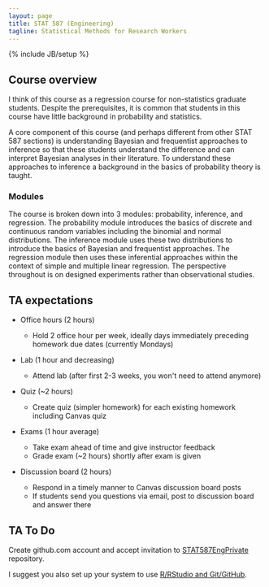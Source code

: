 ```yaml
---
layout: page
title: STAT 587 (Engineering)
tagline: Statistical Methods for Research Workers
---
```

{% include JB/setup %}

## Course overview

I think of this course as a regression course for non-statistics graduate 
students. 
Despite the prerequisites, it is common that students in this course have 
little background in probability and statistics. 

A core component of this course 
(and perhaps different from other STAT 587 sections) is understanding Bayesian 
and frequentist approaches to inference so that these students understand the 
difference and can interpret Bayesian analyses in their literature. 
To understand these approaches to inference a background in the basics of 
probability theory is taught. 

### Modules

The course is broken down into 3 modules: probability, inference, and 
regression. The probability module introduces the basics of discrete and 
continuous random variables including the binomial and normal distributions. 
The inference module uses these two distributions to introduce the basics 
of Bayesian and frequentist approaches. 
The regression module then uses these inferential approaches within the context
of simple and multiple linear regression. 
The perspective throughout is on designed experiments rather than observational
studies.

## TA expectations



- Office hours (2 hours)
  - Hold 2 office hour per week, ideally days immediately preceding homework due dates (currently Mondays)
  
- Lab (1 hour and decreasing)
  - Attend lab (after first 2-3 weeks, you won't need to attend anymore)

- Quiz (~2 hours)
  - Create quiz (simpler homework) for each existing homework including Canvas quiz
  
- Exams (1 hour average)
  - Take exam ahead of time and give instructor feedback
  - Grade exam (~2 hours) shortly after exam is given

- Discussion board (2 hours)
  - Respond in a timely manner to Canvas discussion board posts
  - If students send you questions via email, post to discussion board and answer there
  
## TA To Do

Create github.com account and accept invitation to [STAT587EngPrivate](https://github.com/jarad/STAT587EngPrivate) 
repository.

I suggest you also set up your system to use 
[R/RStudio and Git/GitHub](https://www.jarad.me/teaching/2017/08/31/getting-started-with-R-and-Git-GitHub.html). 

